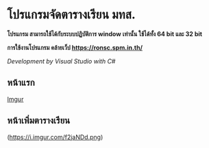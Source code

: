 # โปรแกรมจัดตารางเรียน มทส.
**โปรแกรม สามารถใช้ได้กับระบบปฏิบัติการ window เท่านั้น ใช้ได้ทั้ง 64 bit และ 32 bit**

**การใช้งานโปรแกรม คล้ายเว็ป https://ronsc.spm.in.th/**

*Development by Visual Studio with C#*

## หน้าแรก
[Imgur](https://i.imgur.com/Eow2cqJ.png)
## หน้าเพิ่มตารางเรียน
(https://i.imgur.com/f2jaNDd.png)

